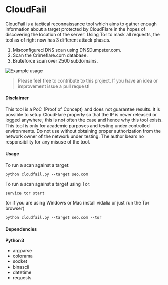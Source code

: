 # CloudFail

CloudFail is a tactical reconnaissance tool which aims to gather enough information about a target protected by CloudFlare in the hopes of discovering the location of the server. Using Tor to mask all requests, the tool as of right now has 3 different attack phases.

1. Misconfigured DNS scan using DNSDumpster.com.
2. Scan the Crimeflare.com database.
3. Bruteforce scan over 2500 subdomains.

![Example usage](http://puu.sh/pq7vH/62d56aa41f.png "Example usage")

> Please feel free to contribute to this project. If you have an idea or improvement issue a pull request!

#### Disclaimer
This tool is a PoC (Proof of Concept) and does not guarantee results.  It is possible to setup CloudFlare properly so that the IP is never released or logged anywhere; this is not often the case and hence why this tool exists.
This tool is only for academic purposes and testing  under controlled environments. Do not use without obtaining proper authorization
from the network owner of the network under testing.
The author bears no responsibility for any misuse of the tool.

#### Usage

To run a scan against a target:

```python cloudfail.py --target seo.com```

To run a scan against a target using Tor:

```service tor start```

(or if you are using Windows or Mac install vidalia or just run the Tor browser)

```python cloudfail.py --target seo.com --tor```


#### Dependencies
**Python3**
* argparse
* colorama
* socket
* binascii
* datetime
* requests
